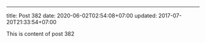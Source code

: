 ---
title: Post 382
date: 2020-06-02T02:54:08+07:00
updated: 2017-07-20T21:33:54+07:00

This is content of post 382